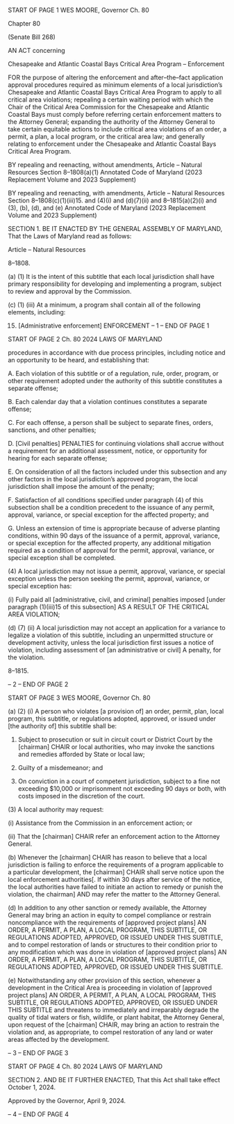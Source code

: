 START OF PAGE 1
WES MOORE, Governor Ch. 80

Chapter 80

(Senate Bill 268)

AN ACT concerning

Chesapeake and Atlantic Coastal Bays Critical Area Program – Enforcement

FOR the purpose of altering the enforcement and after–the–fact application approval
procedures required as minimum elements of a local jurisdiction’s Chesapeake and
Atlantic Coastal Bays Critical Area Program to apply to all critical area violations;
repealing a certain waiting period with which the Chair of the Critical Area
Commission for the Chesapeake and Atlantic Coastal Bays must comply before
referring certain enforcement matters to the Attorney General; expanding the
authority of the Attorney General to take certain equitable actions to include critical
area violations of an order, a permit, a plan, a local program, or the critical area law;
and generally relating to enforcement under the Chesapeake and Atlantic Coastal
Bays Critical Area Program.

BY repealing and reenacting, without amendments,
Article – Natural Resources
Section 8–1808(a)(1)
Annotated Code of Maryland
(2023 Replacement Volume and 2023 Supplement)

BY repealing and reenacting, with amendments,
Article – Natural Resources
Section 8–1808(c)(1)(iii)15. and (4)(i) and (d)(7)(ii) and 8–1815(a)(2)(i) and (3), (b),
(d), and (e)
Annotated Code of Maryland
(2023 Replacement Volume and 2023 Supplement)

SECTION 1. BE IT ENACTED BY THE GENERAL ASSEMBLY OF MARYLAND,
That the Laws of Maryland read as follows:

Article – Natural Resources

8–1808.

(a) (1) It is the intent of this subtitle that each local jurisdiction shall have
primary responsibility for developing and implementing a program, subject to review and
approval by the Commission.

(c) (1) (iii) At a minimum, a program shall contain all of the following
elements, including:

15. [Administrative enforcement] ENFORCEMENT
– 1 –
END OF PAGE 1

START OF PAGE 2
Ch. 80 2024 LAWS OF MARYLAND

procedures in accordance with due process principles, including notice and an opportunity
to be heard, and establishing that:

A. Each violation of this subtitle or of a regulation, rule,
order, program, or other requirement adopted under the authority of this subtitle
constitutes a separate offense;

B. Each calendar day that a violation continues constitutes a
separate offense;

C. For each offense, a person shall be subject to separate
fines, orders, sanctions, and other penalties;

D. [Civil penalties] PENALTIES for continuing violations
shall accrue without a requirement for an additional assessment, notice, or opportunity for
hearing for each separate offense;

E. On consideration of all the factors included under this
subsection and any other factors in the local jurisdiction’s approved program, the local
jurisdiction shall impose the amount of the penalty;

F. Satisfaction of all conditions specified under paragraph (4)
of this subsection shall be a condition precedent to the issuance of any permit, approval,
variance, or special exception for the affected property; and

G. Unless an extension of time is appropriate because of
adverse planting conditions, within 90 days of the issuance of a permit, approval, variance,
or special exception for the affected property, any additional mitigation required as a
condition of approval for the permit, approval, variance, or special exception shall be
completed.

(4) A local jurisdiction may not issue a permit, approval, variance, or
special exception unless the person seeking the permit, approval, variance, or special
exception has:

(i) Fully paid all [administrative, civil, and criminal] penalties
imposed [under paragraph (1)(iii)15 of this subsection] AS A RESULT OF THE CRITICAL
AREA VIOLATION;

(d) (7) (ii) A local jurisdiction may not accept an application for a variance
to legalize a violation of this subtitle, including an unpermitted structure or development
activity, unless the local jurisdiction first issues a notice of violation, including assessment
of [an administrative or civil] A penalty, for the violation.

8–1815.

– 2 –
END OF PAGE 2

START OF PAGE 3
WES MOORE, Governor Ch. 80

(a) (2) (i) A person who violates [a provision of] an order, permit, plan,
local program, this subtitle, or regulations adopted, approved, or issued under [the
authority of] this subtitle shall be:

1. Subject to prosecution or suit in circuit court or District
Court by the [chairman] CHAIR or local authorities, who may invoke the sanctions and
remedies afforded by State or local law;

2. Guilty of a misdemeanor; and

3. On conviction in a court of competent jurisdiction, subject
to a fine not exceeding $10,000 or imprisonment not exceeding 90 days or both, with costs
imposed in the discretion of the court.

(3) A local authority may request:

(i) Assistance from the Commission in an enforcement action; or

(ii) That the [chairman] CHAIR refer an enforcement action to the
Attorney General.

(b) Whenever the [chairman] CHAIR has reason to believe that a local jurisdiction
is failing to enforce the requirements of a program applicable to a particular development,
the [chairman] CHAIR shall serve notice upon the local enforcement authorities[. If within
30 days after service of the notice, the local authorities have failed to initiate an action to
remedy or punish the violation, the chairman] AND may refer the matter to the Attorney
General.

(d) In addition to any other sanction or remedy available, the Attorney General
may bring an action in equity to compel compliance or restrain noncompliance with the
requirements of [approved project plans] AN ORDER, A PERMIT, A PLAN, A LOCAL
PROGRAM, THIS SUBTITLE, OR REGULATIONS ADOPTED, APPROVED, OR ISSUED
UNDER THIS SUBTITLE, and to compel restoration of lands or structures to their condition
prior to any modification which was done in violation of [approved project plans] AN
ORDER, A PERMIT, A PLAN, A LOCAL PROGRAM, THIS SUBTITLE, OR REGULATIONS
ADOPTED, APPROVED, OR ISSUED UNDER THIS SUBTITLE.

(e) Notwithstanding any other provision of this section, whenever a development
in the Critical Area is proceeding in violation of [approved project plans] AN ORDER, A
PERMIT, A PLAN, A LOCAL PROGRAM, THIS SUBTITLE, OR REGULATIONS ADOPTED,
APPROVED, OR ISSUED UNDER THIS SUBTITLE and threatens to immediately and
irreparably degrade the quality of tidal waters or fish, wildlife, or plant habitat, the
Attorney General, upon request of the [chairman] CHAIR, may bring an action to restrain
the violation and, as appropriate, to compel restoration of any land or water areas affected
by the development.

– 3 –
END OF PAGE 3

START OF PAGE 4
Ch. 80 2024 LAWS OF MARYLAND

SECTION 2. AND BE IT FURTHER ENACTED, That this Act shall take effect
October 1, 2024.

Approved by the Governor, April 9, 2024.

– 4 –
END OF PAGE 4